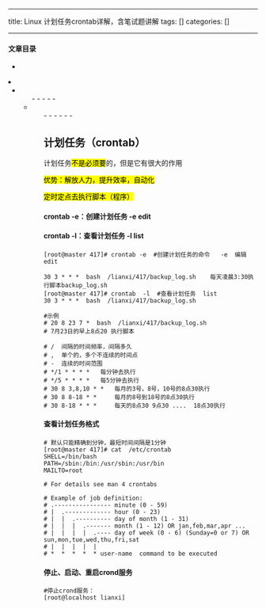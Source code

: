 
--- 
title:  Linux 计划任务crontab详解，含笔试题讲解 
tags: []
categories: [] 

---


#### 文章目录

  - 
  <li>
   <ul>
    <li>
     <ul>
      - 
      - 
      - 
      - 
      - 
      <li>
       <ul>
        - 
        - 
        - 
        - 
        - 
        - 
       


## 计划任务（crontab）

计划任务<mark>不是必须要</mark>的，但是它有很大的作用

<mark>优势：解放人力，提升效率，自动化</mark>

<mark>定时定点去执行脚本（程序）</mark>

#### crontab -e：创建计划任务 -e edit

#### crontab -l：查看计划任务 -l list

```
[root@master 417]# crontab -e  #创建计划任务的命令   -e  编辑  edit

30 3 * * *  bash  /lianxi/417/backup_log.sh    每天凌晨3:30执行脚本backup_log.sh
[root@master 417]# crontab  -l  #查看计划任务  list
30 3 * * *  bash  /lianxi/417/backup_log.sh

#示例
# 20 8 23 7 *  bash  /lianxi/417/backup_log.sh  
# 7月23日的早上8点20 执行脚本

# /  间隔的时间频率，间隔多久
# ,  单个的，多个不连续的时间点
# -  连续的时间范围
# */1 * * * *   每分钟去执行
# */5 * * * *   每5分钟去执行
# 30 8 3,8,10 * *   每月的3号，8号，10号的8点30执行
# 30 8 8-18 * *     每月的8号到18号的8点30执行
# 30 8-18 * * *     每天的8点30 9点30 ....  18点30执行

```

#### 查看计划任务格式

```
# 默认只能精确到分钟，最短时间间隔是1分钟
[root@master 417]# cat  /etc/crontab 
SHELL=/bin/bash
PATH=/sbin:/bin:/usr/sbin:/usr/bin
MAILTO=root

# For details see man 4 crontabs

# Example of job definition:
# .---------------- minute (0 - 59)
# |  .------------- hour (0 - 23)
# |  |  .---------- day of month (1 - 31)
# |  |  |  .------- month (1 - 12) OR jan,feb,mar,apr ...
# |  |  |  |  .---- day of week (0 - 6) (Sunday=0 or 7) OR sun,mon,tue,wed,thu,fri,sat
# |  |  |  |  |
# *  *  *  *  * user-name  command to be executed

```

#### 停止、启动、重启crond服务

```
#停止crond服务：
[root@localhost lianxi]
```

